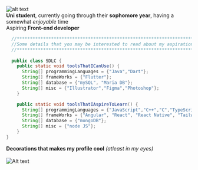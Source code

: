 ![alt text](https://github.com/sdlc100602/profileDecos/blob/main/sdlc.PNG)
<br>
**Uni student**, currently going through their **sophomore year**, having a somewhat *enjoyable* time <br>
Aspiring **Front-end developer** <br>
```java
  //******************************************************************************************************
  //Some details that you may be interested to read about my aspirations and current items that I can use!
  //******************************************************************************************************
  
  public class SDLC {
    public static void toolsThatICanUse() {
      String[] programmingLanguages = {"Java","Dart"};
      String[] frameWorks = {"Flutter"};
      String[] database = {"mySQL", "Maria DB"};
      String[] misc = {"Illustrator","Figma","Photoshop"};
    }

    public static void toolsThatIAspireToLearn() {
      String[] programmingLanguages = {"JavaScript","C++","C","TypeScript","PHP", "Ruby"};
      String[] frameWorks = {"Angular", "React", "React Native", "Tailwind CSS", "Spring", ".net", "Electron", "Ruby on Rails"};
      String[] database = {"mongoDB"};
      String[] misc = {"node JS"};
    }
}
```
**Decorations that makes my profile cool**
*(atleast in my eyes)*
<br>
<br>
![Alt text](https://spotify-recently-played-readme.vercel.app/api?user=sljao58vk89vngttvcaj27b1j)
